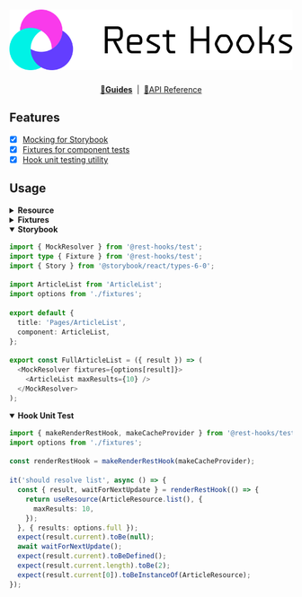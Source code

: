 # ![🛌🎣 Rest Hooks Testing](../../packages/rest-hooks/rest_hooks_logo_and_text.svg?sanitize=true)

<div align="center">

**[🏁Guides](https://resthooks.io/docs/guides/storybook)** &nbsp;|&nbsp; [🏁API Reference](https://resthooks.io/docs/api/MockResolver)

</div>

## Features

- [x] [Mocking for Storybook](https://resthooks.io/docs/guides/storybook)
- [x] [Fixtures for component tests](https://resthooks.io/docs/guides/unit-testing-components)
- [x] [Hook unit testing utility](https://resthooks.io/docs/guides/unit-testing-hooks)

## Usage

<details><summary><b>Resource</b></summary>

```typescript
import { Resource } from '@rest-hooks/rest';

export default class ArticleResource extends Resource {
  readonly id: number | undefined = undefined;
  readonly content: string = '';
  readonly author: number | null = null;
  readonly contributors: number[] = [];

  pk() {
    return this.id?.toString();
  }
  static urlRoot = 'http://test.com/article/';
}
```

</details>

<details><summary><b>Fixtures</b></summary>

```typescript
export default {
  full: [
    {
      request: ArticleResource.list(),
      params: { maxResults: 10 },
      result: [
        {
          id: 5,
          content: 'have a merry christmas',
          author: 2,
          contributors: [],
        },
        {
          id: 532,
          content: 'never again',
          author: 23,
          contributors: [5],
        },
      ],
    },
  ],
  empty: [
    {
      request: ArticleResource.list(),
      params: { maxResults: 10 },
      result: [],
    },
  ],
  error: [
    {
      request: ArticleResource.list(),
      params: { maxResults: 10 },
      result: { message: 'Bad request', status: 400, name: 'Not Found' },
      error: true,
    },
  ],
  loading: [],
};
```

</details>

<details open><summary><b>Storybook</b></summary>

```typescript
import { MockResolver } from '@rest-hooks/test';
import type { Fixture } from '@rest-hooks/test';
import { Story } from '@storybook/react/types-6-0';

import ArticleList from 'ArticleList';
import options from './fixtures';

export default {
  title: 'Pages/ArticleList',
  component: ArticleList,
};

export const FullArticleList = ({ result }) => (
  <MockResolver fixtures={options[result]}>
    <ArticleList maxResults={10} />
  </MockResolver>
);

```

</details>

<details open><summary><b>Hook Unit Test</b></summary>

```typescript
import { makeRenderRestHook, makeCacheProvider } from '@rest-hooks/test';
import options from './fixtures';

const renderRestHook = makeRenderRestHook(makeCacheProvider);

it('should resolve list', async () => {
  const { result, waitForNextUpdate } = renderRestHook(() => {
    return useResource(ArticleResource.list(), {
      maxResults: 10,
    });
  }, { results: options.full });
  expect(result.current).toBe(null);
  await waitForNextUpdate();
  expect(result.current).toBeDefined();
  expect(result.current.length).toBe(2);
  expect(result.current[0]).toBeInstanceOf(ArticleResource);
});
```

</details>
